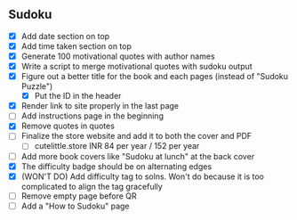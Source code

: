 ## Sudoku

-   [x] Add date section on top
-   [x] Add time taken section on top
-   [x] Generate 100 motivational quotes with author names
-   [x] Write a script to merge motivational quotes with sudoku output
-   [x] Figure out a better title for the book and each pages (instead of "Sudoku Puzzle")
    -   [x] Put the ID in the header
-   [x] Render link to site properly in the last page
-   [ ] Add instructions page in the beginning
-   [x] Remove quotes in quotes
-   [ ] Finalize the store website and add it to both the cover and PDF
    -   [ ] cutelittle.store INR 84 per year / 152 per year
-   [ ] Add more book covers like "Sudoku at lunch" at the back cover
-   [x] The difficulty badge should be on alternating edges
-   [x] (WON'T DO) Add difficulty tag to solns. Won't do because it is too complicated to align the tag gracefully
-   [ ] Remove empty page before QR
-   [ ] Add a "How to Sudoku" page
